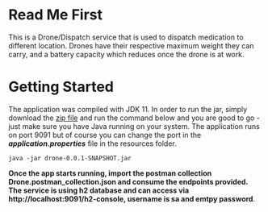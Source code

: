 # Read Me First
This is a Drone/Dispatch service that is used to dispatch medication to different location. Drones have their respective maximum weight they can carry, and a battery capacity which reduces once the drone is at work. 

# Getting Started
The application was compiled with JDK 11. In order to run the jar, simply download the [zip file](https://github.com/Hezdon/drone/chidalu.egeonu-dev/drone-0.0.1-SNAPSHOT.zip) and run the command below and you are good to go - just make sure you have Java
running on your system. The application runs on port 9091 but of course you can change the port in the ***application.properties*** file in the resources folder. 
 ```
java -jar drone-0.0.1-SNAPSHOT.jar
```
**Once the app starts running, import the postman collection Drone.postman_collection.json and consume the endpoints provided. The service is using h2 database and can access via http://localhost:9091/h2-console, username is sa and emtpy password**.

